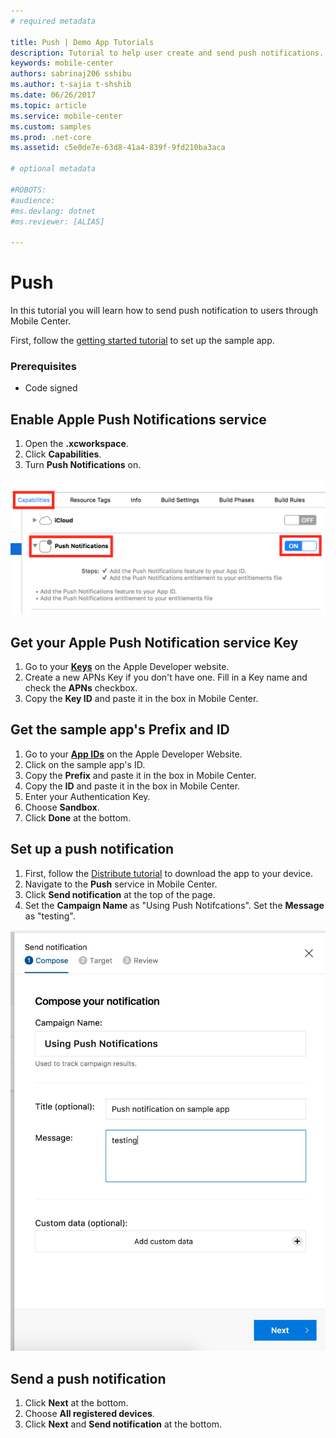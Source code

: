 ```yaml
---
# required metadata

title: Push | Demo App Tutorials
description: Tutorial to help user create and send push notifications.
keywords: mobile-center
authors: sabrinaj206 sshibu
ms.author: t-sajia t-shshib
ms.date: 06/26/2017
ms.topic: article
ms.service: mobile-center
ms.custom: samples
ms.prod: .net-core
ms.assetid: c5e0de7e-63d8-41a4-839f-9fd210ba3aca

# optional metadata

#ROBOTS:
#audience:
#ms.devlang: dotnet
#ms.reviewer: [ALIAS]

---
```



# Push
In this tutorial you will learn how to send push notification to users through Mobile Center.

First, follow the [getting started tutorial](/getting-started.md) to set up the sample app.

### Prerequisites
- Code signed

## Enable Apple Push Notifications service
1. Open the **.xcworkspace**.
2. Click **Capabilities**.
3. Turn **Push Notifications** on.

![push capability](Images/ios-enable-push-capability.png)


## Get your Apple Push Notification service Key
1. Go to your **[Keys](https://developer.apple.com/account/ios/authkey/)** on the Apple Developer website.
2. Create a new APNs Key if you don't have one. Fill in a Key name and check the **APNs** checkbox.
3. Copy the **Key ID** and paste it in the box in Mobile Center.

## Get the sample app's Prefix and ID
1. Go to your **[App IDs](https://developer.apple.com/account/ios/identifier/bundle)** on the Apple Developer Website.
2. Click on the sample app's ID.
3. Copy the **Prefix** and paste it in the box in Mobile Center.
4. Copy the **ID** and paste it in the box in Mobile Center.
5. Enter your Authentication Key. <!-- UPDATE THIS -->
5. Choose **Sandbox**.
6. Click **Done** at the bottom.

## Set up a push notification
1. First, follow the [Distribute tutorial](distribute.md) to download the app to your device.
2. Navigate to the **Push** service in Mobile Center.
3. Click **Send notification** at the top of the page.
4. Set the **Campaign Name** as "Using Push Notifcations". Set the **Message** as "testing".

![setting up push](Images/Screen%20Shot%202017-06-28%20at%208.58.44%20PM.jpg)

## Send a push notification
1. Click **Next** at the bottom.
2. Choose **All registered devices**.
3. Click **Next** and **Send notification** at the bottom.
